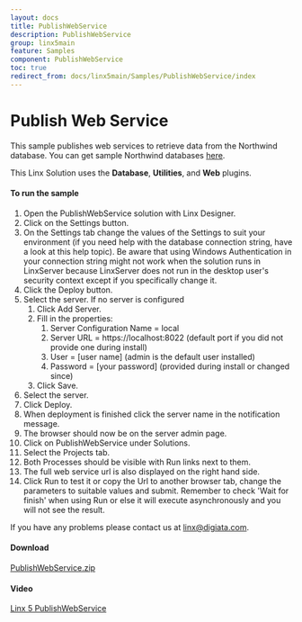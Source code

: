 ```yaml
---
layout: docs
title: PublishWebService
description: PublishWebService
group: linx5main
feature: Samples
component: PublishWebService
toc: true
redirect_from: docs/linx5main/Samples/PublishWebService/index
---
```

Publish Web Service
===================

This sample publishes web services to retrieve data from the Northwind database. You can get sample Northwind databases [here](https://code.google.com/p/northwindextended/downloads/list).

This Linx Solution uses the **Database**, **Utilities**, and **Web** plugins.

#### To run the sample

1. Open the PublishWebService solution with Linx Designer.
1. Click on the Settings button.
1. On the Settings tab change the values of the Settings to suit your environment (if you need help with the database connection string, have a look at this help topic). Be aware that using Windows Authentication in your connection string might not work when the solution runs in LinxServer because LinxServer does not run in the desktop user's security context except if you specifically change it.
1. Click the Deploy button.
1. Select the server. If no server is configured
	1. Click Add Server.
	1. Fill in the properties:
		1. Server Configuration Name = local
		1. Server URL = https://localhost:8022 (default port if you did not provide one during install)
		1. User = [user name] (admin is the default user installed)
		1. Password = [your password] (provided during install or changed since)
	1. Click Save.
1. Select the server.
1. Click Deploy.
1. When deployment is finished click the server name in the notification message.
1. The browser should now be on the server admin page.
1. Click on PublishWebService under Solutions.
1. Select the Projects tab.
1. Both Processes should be visible with Run links next to them.
1. The full web service url is also displayed on the right hand side.
1. Click Run to test it or copy the Url to another browser tab, change the parameters to suitable values and submit. Remember to check 'Wait for finish' when using Run or else it will execute asynchronously and you will not see the result.

If you have any problems please contact us at linx@digiata.com.

#### Download
[PublishWebService.zip](PublishWebService.zip)

#### Video
[Linx 5 PublishWebService](https://www.youtube.com/watch?v=mtp-On-h5L0)
